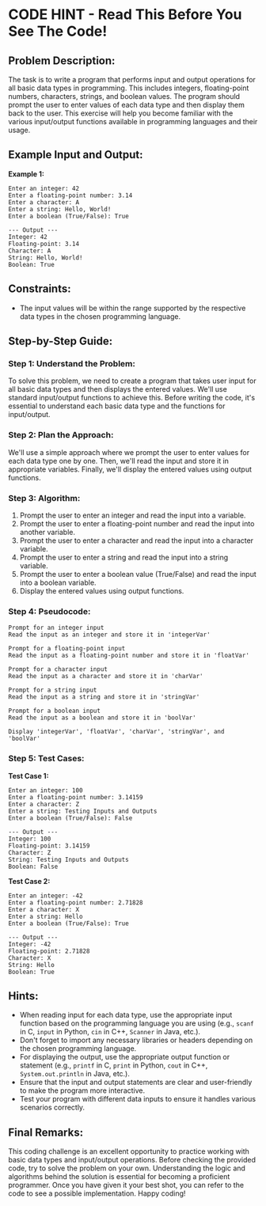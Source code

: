 # CODE HINT - Read This Before You See The Code!

## Problem Description:
The task is to write a program that performs input and output operations for all basic data types in programming. This includes integers, floating-point numbers, characters, strings, and boolean values. The program should prompt the user to enter values of each data type and then display them back to the user. This exercise will help you become familiar with the various input/output functions available in programming languages and their usage.

## Example Input and Output:
**Example 1:**
```
Enter an integer: 42
Enter a floating-point number: 3.14
Enter a character: A
Enter a string: Hello, World!
Enter a boolean (True/False): True

--- Output ---
Integer: 42
Floating-point: 3.14
Character: A
String: Hello, World!
Boolean: True
```

## Constraints:
- The input values will be within the range supported by the respective data types in the chosen programming language.

## Step-by-Step Guide:

### Step 1: Understand the Problem:
To solve this problem, we need to create a program that takes user input for all basic data types and then displays the entered values. We'll use standard input/output functions to achieve this. Before writing the code, it's essential to understand each basic data type and the functions for input/output.

### Step 2: Plan the Approach:
We'll use a simple approach where we prompt the user to enter values for each data type one by one. Then, we'll read the input and store it in appropriate variables. Finally, we'll display the entered values using output functions.

### Step 3: Algorithm:
1. Prompt the user to enter an integer and read the input into a variable.
2. Prompt the user to enter a floating-point number and read the input into another variable.
3. Prompt the user to enter a character and read the input into a character variable.
4. Prompt the user to enter a string and read the input into a string variable.
5. Prompt the user to enter a boolean value (True/False) and read the input into a boolean variable.
6. Display the entered values using output functions.

### Step 4: Pseudocode:
```
Prompt for an integer input
Read the input as an integer and store it in 'integerVar'

Prompt for a floating-point input
Read the input as a floating-point number and store it in 'floatVar'

Prompt for a character input
Read the input as a character and store it in 'charVar'

Prompt for a string input
Read the input as a string and store it in 'stringVar'

Prompt for a boolean input
Read the input as a boolean and store it in 'boolVar'

Display 'integerVar', 'floatVar', 'charVar', 'stringVar', and 'boolVar'
```

### Step 5: Test Cases:
**Test Case 1:**
```
Enter an integer: 100
Enter a floating-point number: 3.14159
Enter a character: Z
Enter a string: Testing Inputs and Outputs
Enter a boolean (True/False): False

--- Output ---
Integer: 100
Floating-point: 3.14159
Character: Z
String: Testing Inputs and Outputs
Boolean: False
```

**Test Case 2:**
```
Enter an integer: -42
Enter a floating-point number: 2.71828
Enter a character: X
Enter a string: Hello
Enter a boolean (True/False): True

--- Output ---
Integer: -42
Floating-point: 2.71828
Character: X
String: Hello
Boolean: True
```

## Hints:
- When reading input for each data type, use the appropriate input function based on the programming language you are using (e.g., `scanf` in C, `input` in Python, `cin` in C++, `Scanner` in Java, etc.).
- Don't forget to import any necessary libraries or headers depending on the chosen programming language.
- For displaying the output, use the appropriate output function or statement (e.g., `printf` in C, `print` in Python, `cout` in C++, `System.out.println` in Java, etc.).
- Ensure that the input and output statements are clear and user-friendly to make the program more interactive.
- Test your program with different data inputs to ensure it handles various scenarios correctly.

## Final Remarks:
This coding challenge is an excellent opportunity to practice working with basic data types and input/output operations. Before checking the provided code, try to solve the problem on your own. Understanding the logic and algorithms behind the solution is essential for becoming a proficient programmer. Once you have given it your best shot, you can refer to the code to see a possible implementation. Happy coding!
